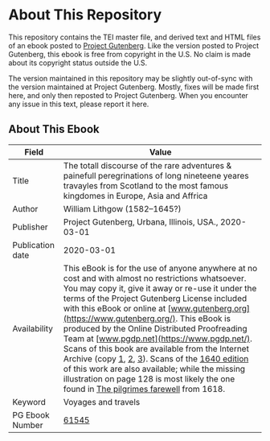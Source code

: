 # About This Repository

This repository contains the TEI master file, and derived text and HTML files of an ebook posted to [Project Gutenberg](https://www.gutenberg.org/). Like the version posted to Project Gutenberg, this ebook is free from copyright in the U.S. No claim is made about its copyright status outside the U.S.

The version maintained in this repository may be slightly out-of-sync with the version maintained at Project Gutenberg. Mostly, fixes will be made first here, and only then reposted to Project Gutenberg. When you encounter any issue in this text, please report it here.

## About This Ebook

| Field | Value |
| ----- | ----- |
| Title | The totall discourse of the rare adventures & painefull peregrinations of long nineteene yeares travayles from Scotland to the most famous kingdomes in Europe, Asia and Affrica |
| Author | William Lithgow (1582–1645?) |
| Publisher | Project Gutenberg, Urbana, Illinois, USA., 2020-03-01 |
| Publication date | 2020-03-01 |
| Availability | This eBook is for the use of anyone anywhere at no cost and with almost no restrictions whatsoever. You may copy it, give it away or re-use it under the terms of the Project Gutenberg License included with this eBook or online at [www.gutenberg.org](https://www.gutenberg.org/). This eBook is produced by the Online Distributed Proofreading Team at [www.pgdp.net](https://www.pgdp.net/). Scans of this book are available from the Internet Archive (copy [1](https://archive.org/details/totalldiscourseo00lithuoft/page/n8/mode/2up), [2](https://archive.org/details/totalldiscourse00lithgoog/page/n12/mode/2up), [3](https://archive.org/details/in.ernet.dli.2015.22947/page/n165/mode/2up)). Scans of the [1640 edition](https://archive.org/details/b30328020/page/n25/mode/2up) of this work are also available; while the missing illustration on page 128 is most likely the one found in [The pilgrimes farewell](https://archive.org/details/pilgrimesfarewel00lith/page/n7/mode/2up) from 1618. |
| Keyword | Voyages and travels |
| PG Ebook Number | [61545](https://www.gutenberg.org/ebooks/61545) |
